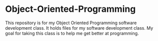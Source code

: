 # Object-Oriented-Programming
This repository is for my Object Oriented Programming software development class.
It holds files for my software development class.
My goal for taking this class is to help me get better at programming.
